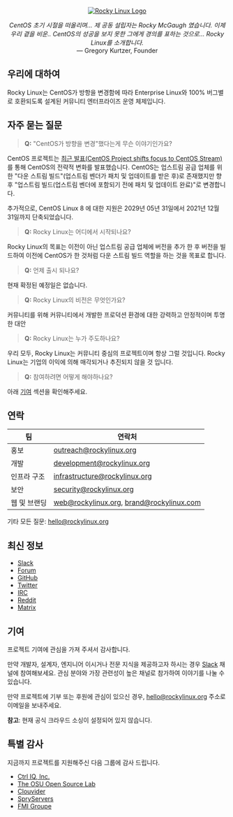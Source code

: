 <p align="center">
<a href="https://rockylinux.org/">
<img src="https://media.githubusercontent.com/media/rocky-linux/branding/main/logo-text-light%402x.png" alt="Rocky Linux Logo">
</a>
</p>

<p align="center">
<i>CentOS 초기 시절을 떠올리며... 제 공동 설립자는 Rocky McGaugh 였습니다. 이제 우리 곁을 비운.. CentOS의 성공을 보지 못한 그에게 경의를 표하는 것으로... Rocky Linux를 소개합니다.</i><br>
— Gregory Kurtzer, Founder
</p>


## 우리에 대하여

Rocky Linux는 CentOS가 방항을 변경함에 따라 Enterprise Linux와 100% 버그별로 호환되도록 설계된 커뮤니티 엔터프라이즈 운영 체제입니다.

## 자주 묻는 질문

> **Q:** "CentOS가 방향을 변경"했다는게 무슨 이야기인가요?

CentOS 프로젝트는 [최근 발표(CentOS Project shifts focus to CentOS Stream)](https://blog.centos.org/2020/12/future-is-centos-stream/)를 통해 CentOS의 전략적 변화를 발표했습니다. CentOS는 업스트림 공급 업체를 위한 "다운 스트림 빌드"(업스트림 벤더가 패치 및 업데이트를 받은 후)로 존재했지만 향후 "업스트림 빌드(업스트림 벤더에 포함되기 전에 패치 및 업데이트 완료)"로 변경합니다.

추가적으로, CentOS Linux 8 에 대한 지원은 2029년 05년 31일에서 2021년 12월 31일까지 단축되었습니다.

> **Q:** Rocky Linux는 어디에서 시작되나요?

Rocky Linux의 목표는 이전이 아닌 업스트림 공급 업체에 버전을 추가 한 후 버전을 빌드하여 이전에 CentOS가 한 것처럼 다운 스트림 빌드 역할을 하는 것을 목표로 합니다.

> **Q:** 언제 출시 되나요?

현재 확정된 예정일은 없습니다.

> **Q:** Rocky Linux의 비전은 무엇인가요?

커뮤니티를 위해 커뮤니티에서 개발한 프로덕션 환경에 대한 강력하고 안정적이며 투명한 대안

> **Q:** Rocky Linux는 누가 주도하나요?

우리 모두, Rocky Linux는 커뮤니티 중심의 프로젝트이며 항상 그럴 것입니다. Rocky Linux는 기업의 이익에 의해 매각되거나 추진되지 않을 것 입니다.

> **Q:** 참여하려면 어떻게 해야하나요?

아래 [기여](#contributing) 섹션을 확인해주세요.

## 연락

| 팀           | 연락처                                   |
| ------------ | ---------------------------------------- |
| 홍보         | outreach@rockylinux.org                  |
| 개발         | development@rockylinux.org               |
| 인프라 구조  | infrastructure@rockylinux.org            |
| 보안         | security@rockylinux.org                  |
| 웹 및 브랜딩 | web@rockylinux.org, brand@rockylinux.com |


기타 모든 질문: hello@rockylinux.org

## 최신 정보

* [Slack](https://join.slack.com/t/hpcng/shared_invite/zt-k29vv4ab-yj1ksbHK_ZkXYi6HGtTYfw)
* [Forum](https://forums.rockylinux.org/)
* [GitHub](https://github.com/rocky-linux/)
* [Twitter](https://twitter.com/rocky_linux)
* [IRC](https://webchat.freenode.net/?channels=rockylinux)
* [Reddit](https://www.reddit.com/r/RockyLinux)
* [Matrix](https://matrix.to/#/+rockylinux:matrix.org)

## 기여

프로젝트 기여에 관심을 가져 주셔서 감사합니다.

만약 개발자, 설계자, 엔지니어 이시거나 전문 지식을 제공하고자 하시는 경우 [Slack](https://join.slack.com/t/hpcng/shared_invite/zt-k29vv4ab-yj1ksbHK_ZkXYi6HGtTYfw) 채널에 참여해보세요. 관심 분야와 가장 관련성이 높은 채널로 참가하여 이야기를 나눌 수 있습니다.

만약 프로젝트에 기부 또는 후원에 관심이 있으신 경우, hello@rockylinux.org 주소로 이메일을 보내주세요.

**참고**: 현재 공식 크라우드 소싱이 설정되어 있지 않습니다.

## 특별 감사

지금까지 프로젝트를 지원해주신 다음 그룹에 감사 드립니다.
* [Ctrl IQ, Inc.](https://www.ctrl-cmd.com)
* [The OSU Open Source Lab](https://osuosl.org/)
* [Clouvider](https://www.clouvider.co.uk/)
* [SpryServers](https://www.spryservers.net/)
* [FMI Groupe](https://www.fmi.fr/)
